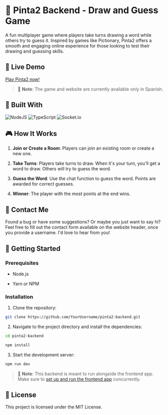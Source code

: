 # 🎨 Pinta2 Backend - Draw and Guess Game

A fun multiplayer game where players take turns drawing a word while others try to guess it. Inspired by games like Pictionary, Pinta2 offers a smooth and engaging online experience for those looking to test their drawing and guessing skills.

## 🔗 Live Demo

[Play Pinta2 now!](https://www.pinta2.pabloaviles.es)

> 📝 **Note**: The game and website are currently available only in Spanish.

## 🔧 Built With

![NodeJS](https://img.shields.io/badge/node.js-6DA55F?style=for-the-badge&logo=node.js&logoColor=white) ![TypeScript](https://img.shields.io/badge/typescript-%23007ACC.svg?style=for-the-badge&logo=typescript&logoColor=white) ![Socket.io](https://img.shields.io/badge/socket.io-%23010000.svg?style=for-the-badge&logo=socket.io&logoColor=white)

## 🎮 How It Works

1.  **Join or Create a Room**: Players can join an existing room or create a new one.

2.  **Take Turns**: Players take turns to draw. When it's your turn, you'll get a word to draw. Others will try to guess the word.

3.  **Guess the Word**: Use the chat function to guess the word. Points are awarded for correct guesses.

4.  **Winner**: The player with the most points at the end wins.

## 💌 Contact Me

Found a bug or have some suggestions? Or maybe you just want to say hi? Feel free to fill out the contact form available on the website header, once you provide a username. I'd love to hear from you!

## 🚀 Getting Started

### Prerequisites

- Node.js

- Yarn or NPM

### Installation

1. Clone the repository:

```bash
git clone https://github.com/YourUsername/pinta2-backend.git
```

2. Navigate to the project directory and install the dependencies:

```bash
cd pinta2-backend

npm install
```

3. Start the development server:

```bash
npm run dev
```

> 📝 **Note**: This backend is meant to run alongside the frontend app. Make sure to [set up and run the frontend app](https://github.com/Pablo-Aviles-Prieto/pinta2-frontend#-getting-started) concurrently.

## 📃 License

This project is licensed under the MIT License.
